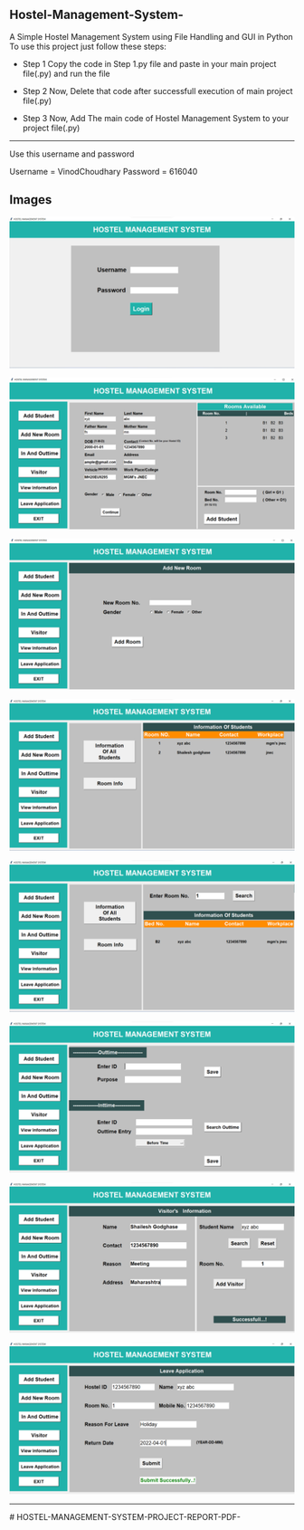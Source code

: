 ##  Hostel-Management-System-

A Simple Hostel Management System using File Handling and GUI in Python
To use this project just follow these steps:

- Step 1
  Copy the code in Step 1.py file and paste in your main project file(.py) and run the file

- Step 2
  Now, Delete that code after successfull execution of main project file(.py)

- Step 3
  Now, Add The main code of Hostel Management System to your project file(.py)

----------------------------------------------------

Use this username and password

Username = VinodChoudhary 
Password = 616040


## Images

![](https://github.com/vinodchoudharyy/HOSTEL-MANAGEMENT-SYSTEM-PROJECT-REPORT-PDF-/blob/main/Images/Login.png)

![Add Student](https://github.com/vinodchoudharyy/HOSTEL-MANAGEMENT-SYSTEM-PROJECT-REPORT-PDF-/blob/main/Images/addStudents.png)

![Add New Room](https://github.com/vinodchoudharyy/HOSTEL-MANAGEMENT-SYSTEM-PROJECT-REPORT-PDF-/blob/main/Images/AddNewRoom.png)

![All Information](https://github.com/vinodchoudharyy/HOSTEL-MANAGEMENT-SYSTEM-PROJECT-REPORT-PDF-/blob/main/Images/allInfo.png)

![Room Information](https://github.com/vinodchoudharyy/HOSTEL-MANAGEMENT-SYSTEM-PROJECT-REPORT-PDF-/blob/main/Images/RoomInfo.png)

![In and Out Time](https://github.com/vinodchoudharyy/HOSTEL-MANAGEMENT-SYSTEM-PROJECT-REPORT-PDF-/blob/main/Images/inOutTime.png)

![Visitor](https://github.com/vinodchoudharyy/HOSTEL-MANAGEMENT-SYSTEM-PROJECT-REPORT-PDF-/blob/main/Images/visitor.png)

![Leave Application](https://github.com/vinodchoudharyy/HOSTEL-MANAGEMENT-SYSTEM-PROJECT-REPORT-PDF-/blob/main/Images/Leave-Application.png)

----

#   H O S T E L - M A N A G E M E N T - S Y S T E M - P R O J E C T - R E P O R T - P D F - 
 
 
